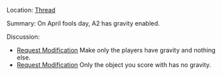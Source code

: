 Location: [Thread](https://discord.com/channels/1092928496474521700/1123839463110492201)

Summary:
On April fools day, A2 has gravity enabled. 

Discussion:
 - [Request Modification](https://discord.com/channels/1092928496474521700/1123839463110492201/1123845890776510486) Make only the players have gravity and nothing else.
 - [Request Modification](https://discord.com/channels/1092928496474521700/1123839463110492201/1123849549463687230) Only the object you score with has no gravity. 